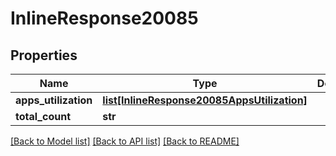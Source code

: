 # InlineResponse20085

## Properties
Name | Type | Description | Notes
------------ | ------------- | ------------- | -------------
**apps_utilization** | [**list[InlineResponse20085AppsUtilization]**](InlineResponse20085AppsUtilization.md) |  | [optional] 
**total_count** | **str** |  | [optional] 

[[Back to Model list]](../README.md#documentation-for-models) [[Back to API list]](../README.md#documentation-for-api-endpoints) [[Back to README]](../README.md)

